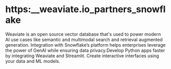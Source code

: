 # https:\_\_weaviate.io_partners_snowflake

Weaviate is an open source vector database that's used to power modern AI use cases like semantic and multimodal search and retrieval augmented generation. Integration with Snowflake’s platform helps enterprises leverage the power of GenAI while ensuring data privacy.Develop Python apps faster by integrating Weaviate and Streamlit. Create interactive interfaces using your data and ML models.
